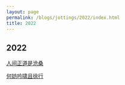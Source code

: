 ```yaml
---
layout: page
permalink: /blogs/jottings/2022/index.html
title: 2022
---
```


## 2022

[人间正道是沧桑](https://lijinzhang.com/)

[何妨吟啸且徐行](https://www.zackwu.com/)
